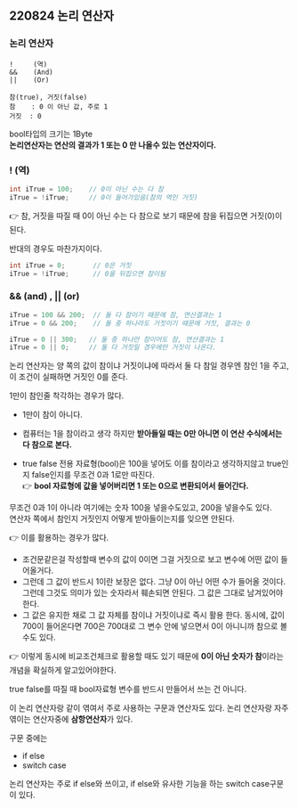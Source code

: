 ## 220824 논리 연산자  


### 논리 연산자
``` 
!     (역)
&&    (And)
||    (Or) 

참(true), 거짓(false)  
참    : 0 이 아닌 값, 주로 1  
거짓  : 0  
```
bool타입의 크기는 1Byte  
**논리연산자는 연산의 결과가 1 또는 0 만 나올수 있는 연산자이다.**  
 
 ### ! (역)
```cpp
int iTrue = 100;    // 0이 아닌 수는 다 참
iTrue = !iTrue;     // 0이 들어가있음(참의 역인 거짓)
```
 👉 참, 거짓을 따질 때 0이 아닌 수는 다 참으로 보기 때문에 참을 뒤집으면 거짓(0)이 된다.
 
반대의 경우도 마찬가지이다.  

```cpp
int iTrue = 0;       // 0은 거짓
iTrue = !iTrue;      // 0을 뒤집으면 참이됨
```


### && (and) , || (or)  
```cpp
iTrue = 100 && 200;  // 둘 다 참이기 때문에 참, 연산결과는 1
iTrue = 0 && 200;    // 둘 중 하나라도 거짓이기 때문에 거짓, 결과는 0

iTrue = 0 || 300;   // 둘 중 하나만 참이어도 참, 연산결과는 1
iTrue = 0 || 0;     // 둘 다 거짓일 경우에만 거짓이 나온다.
 ```

논리 연산자는 양 쪽의 값이 참이냐 거짓이냐에 따라서 둘 다 참일 경우엔 참인 1을 주고, 이 조건이 실패하면 거짓인 0를 준다.  
 
1만이 참인줄 착각하는 경우가 많다.  
* 1만이 참이 아니다. 

* 컴퓨터는 1을 참이라고 생각 하지만 **받아들일 때는 0만 아니면 이 연산 수식에서는 다 참으로 본다.**  

* true false 전용 자료형(bool)은 100을 넣어도 이를 참이라고 생각하지않고 true인지 false인지를 무조건 0과 1로만 따진다.  
👉 **bool 자료형에 값을 넣어버리면 1 또는 0으로 변환되어서 들어간다.**   


무조건 0과 1이 아니라 여기에는 숫자 100을 넣을수도있고, 200을 넣을수도 있다.    
연산자 쪽에서 참인지 거짓인지 어떻게 받아들이는지를 잊으면 안된다.    

 
👉 이를 활용하는 경우가 많다.   
* 조건문같은걸 작성할때 변수의 값이 0이면 그걸 거짓으로 보고 변수에 어떤 값이 들어올거다.  
* 그런데 그 값이 반드시 1이란 보장은 없다. 그냥 0이 아닌 어떤 수가 들어올 것이다. 그런데 그것도 의미가 있는 숫자라서 훼손되면 안된다. 그 값은 그대로 남겨있어야 한다.  
* 그 값은 유지한 채로 그 값 자체를 참이냐 거짓이냐로 즉시 활용 한다. 동시에, 값이 700이 들어온다면 700은 700대로 그 변수 안에 넣으면서 0이 아니니까 참으로 볼 수도 있다.  

👉 이렇게 동시에 비교조건체크로 활용할 때도 있기 때문에 **0이 아닌 숫자가 참**이라는 개념을 확실하게 알고있어야한다.

true false를 따질 때 bool자료형 변수를 반드시 만들어서 쓰는 건 아니다.

이 논리 연산자랑 같이 엮여서 주로 사용하는 구문과 연산자도 있다. 논리 연산자랑 자주 엮이는 연산자중에 **삼항연산자**가 있다.

구문 중에는 
* if else 
* switch case

논리 연산자는 주로 if else와 쓰이고, if else와 유사한 기능을 하는 switch case구문이 있다.